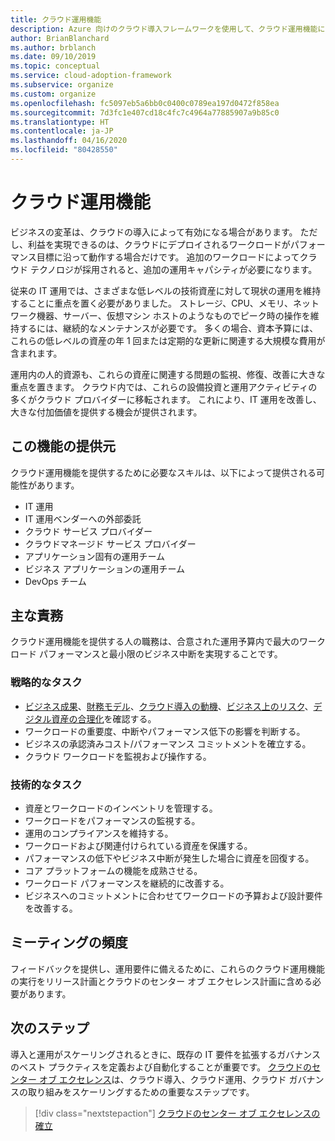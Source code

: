 ```yaml
---
title: クラウド運用機能
description: Azure 向けのクラウド導入フレームワークを使用して、クラウド運用機能について学び、IT 運用を改善して価値の増大を実現します。
author: BrianBlanchard
ms.author: brblanch
ms.date: 09/10/2019
ms.topic: conceptual
ms.service: cloud-adoption-framework
ms.subservice: organize
ms.custom: organize
ms.openlocfilehash: fc5097eb5a6bb0c0400c0789ea197d0472f858ea
ms.sourcegitcommit: 7d3fc1e407cd18c4fc7c4964a77885907a9b85c0
ms.translationtype: HT
ms.contentlocale: ja-JP
ms.lasthandoff: 04/16/2020
ms.locfileid: "80428550"
---
```

# <a name="cloud-operation-capabilities"></a>クラウド運用機能

ビジネスの変革は、クラウドの導入によって有効になる場合があります。 ただし、利益を実現できるのは、クラウドにデプロイされるワークロードがパフォーマンス目標に沿って動作する場合だけです。 追加のワークロードによってクラウド テクノロジが採用されると、追加の運用キャパシティが必要になります。

従来の IT 運用では、さまざまな低レベルの技術資産に対して現状の運用を維持することに重点を置く必要がありました。 ストレージ、CPU、メモリ、ネットワーク機器、サーバー、仮想マシン ホストのようなものでピーク時の操作を維持するには、継続的なメンテナンスが必要です。 多くの場合、資本予算には、これらの低レベルの資産の年 1 回または定期的な更新に関連する大規模な費用が含まれます。

 運用内の人的資源も、これらの資産に関連する問題の監視、修復、改善に大きな重点を置きます。 クラウド内では、これらの設備投資と運用アクティビティの多くがクラウド プロバイダーに移転されます。 これにより、IT 運用を改善し、大きな付加価値を提供する機会が提供されます。

## <a name="possible-sources-for-this-capability"></a>この機能の提供元

クラウド運用機能を提供するために必要なスキルは、以下によって提供される可能性があります。

- IT 運用
- IT 運用ベンダーへの外部委託
- クラウド サービス プロバイダー
- クラウドマネージド サービス プロバイダー
- アプリケーション固有の運用チーム
- ビジネス アプリケーションの運用チーム
- DevOps チーム

## <a name="key-responsibilities"></a>主な責務

クラウド運用機能を提供する人の職務は、合意された運用予算内で最大のワークロード パフォーマンスと最小限のビジネス中断を実現することです。

### <a name="strategic-tasks"></a>戦略的なタスク

- [ビジネス成果](../strategy/business-outcomes/index.md)、[財務モデル](../strategy/financial-models.md)、[クラウド導入の動機](../strategy/motivations.md)、[ビジネス上のリスク](../govern/policy-compliance/risk-tolerance.md)、[デジタル資産の合理化](../digital-estate/index.md)を確認する。
- ワークロードの重要度、中断やパフォーマンス低下の影響を判断する。
- ビジネスの承認済みコスト/パフォーマンス コミットメントを確立する。
- クラウド ワークロードを監視および操作する。

### <a name="technical-tasks"></a>技術的なタスク

- 資産とワークロードのインベントリを管理する。
- ワークロードをパフォーマンスの監視する。
- 運用のコンプライアンスを維持する。
- ワークロードおよび関連付けられている資産を保護する。
- パフォーマンスの低下やビジネス中断が発生した場合に資産を回復する。
- コア プラットフォームの機能を成熟させる。
- ワークロード パフォーマンスを継続的に改善する。
- ビジネスへのコミットメントに合わせてワークロードの予算および設計要件を改善する。

## <a name="meeting-cadence"></a>ミーティングの頻度

フィードバックを提供し、運用要件に備えるために、これらのクラウド運用機能の実行をリリース計画とクラウドのセンター オブ エクセレンス計画に含める必要があります。

## <a name="next-steps"></a>次のステップ

導入と運用がスケーリングされるときに、既存の IT 要件を拡張するガバナンスのベスト プラクティスを定義および自動化することが重要です。 [クラウドのセンター オブ エクセレンス](./cloud-center-of-excellence.md)は、クラウド導入、クラウド運用、クラウド ガバナンスの取り組みをスケーリングするための重要なステップです。

> [!div class="nextstepaction"]
> [クラウドのセンター オブ エクセレンスの確立](./cloud-center-of-excellence.md)
